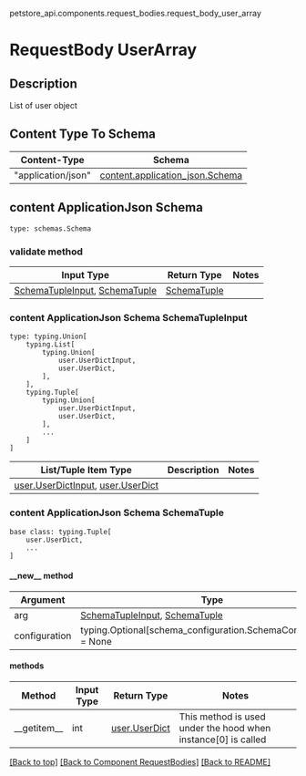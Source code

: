 petstore_api.components.request_bodies.request_body_user_array
# RequestBody UserArray

## Description
List of user object

## Content Type To Schema
Content-Type | Schema
------------ | -------
"application/json" | [content.application_json.Schema](#content-applicationjson-schema)

## content ApplicationJson Schema
```
type: schemas.Schema
```

### validate method
Input Type | Return Type | Notes
------------ | ------------- | -------------
[SchemaTupleInput](#content-applicationjson-schema-schematupleinput), [SchemaTuple](#content-applicationjson-schema-schematuple) | [SchemaTuple](#content-applicationjson-schema-schematuple) |

### content ApplicationJson Schema SchemaTupleInput
```
type: typing.Union[
    typing.List[
        typing.Union[
            user.UserDictInput,
            user.UserDict,
        ],
    ],
    typing.Tuple[
        typing.Union[
            user.UserDictInput,
            user.UserDict,
        ],
        ...
    ]
]
```
List/Tuple Item Type | Description | Notes
-------------------- | ------------- | -------------
[user.UserDictInput](../../components/schema/user.md#userdictinput), [user.UserDict](../../components/schema/user.md#userdict) |  |

### content ApplicationJson Schema SchemaTuple
```
base class: typing.Tuple[
    user.UserDict,
    ...
]
```
#### &lowbar;&lowbar;new&lowbar;&lowbar; method
Argument | Type
-------- | ------
arg      | [SchemaTupleInput](#content-applicationjson-schema-schematupleinput), [SchemaTuple](#content-applicationjson-schema-schematuple)
configuration | typing.Optional[schema_configuration.SchemaConfiguration] = None

#### methods
Method | Input Type | Return Type | Notes
------ | ---------- | ----------- | ------
&lowbar;&lowbar;getitem&lowbar;&lowbar; | int | [user.UserDict](../../components/schema/user.md#userdict) | This method is used under the hood when instance[0] is called

[[Back to top]](#top) [[Back to Component RequestBodies]](../../../README.md#Component-RequestBodies) [[Back to README]](../../../README.md)
